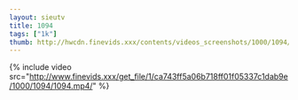 ```yaml
--- 
layout: sieutv
title: 1094
tags: ["1k"]
thumb: http://hwcdn.finevids.xxx/contents/videos_screenshots/1000/1094/preview.mp4.jpg
---
```

{% include video src="http://www.finevids.xxx/get_file/1/ca743ff5a06b718ff01f05337c1dab9e/1000/1094/1094.mp4/" %} 
